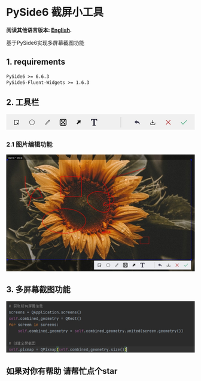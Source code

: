 # PySide6 截屏小工具
**阅读其他语言版本: [English](readme_en.md).**

基于PySide6实现多屏幕截图功能

## 1. requirements

```
PySide6 >= 6.6.3
PySide6-Fluent-Widgets >= 1.6.3
```

## 2. 工具栏

<img src="./imgs/1.png">

### 2.1 图片编辑功能

<img src="./imgs/2.png">

## 3. 多屏幕截图功能

<img src="./imgs/3.png">

## 如果对你有帮助 请帮忙点个star

